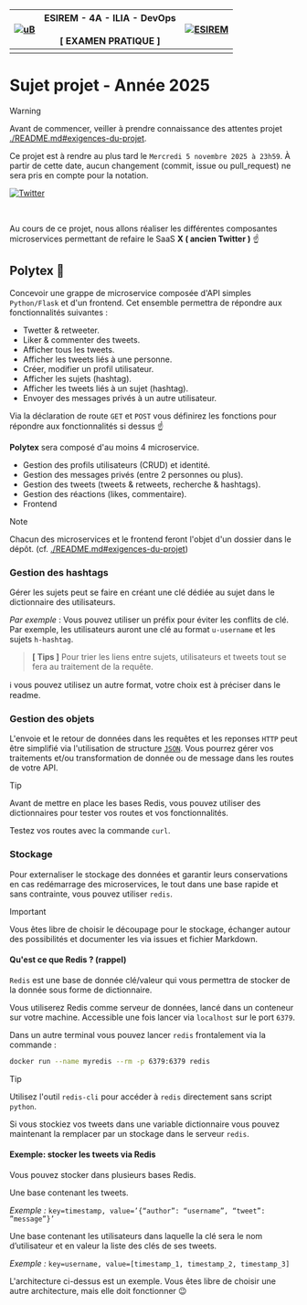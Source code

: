 [![uB](https://upload.wikimedia.org/wikipedia/fr/c/cc/Logo_EPE_Universit%C3%A9_Bourgogne_Europe.svg)](https://u-bourgogne.fr/) | ESIREM - 4A - ILIA - DevOps <br/><br/> **[ EXAMEN PRATIQUE ]** | [![ESIREM](https://polytech.ube.fr/wp-content/uploads/2023/02/Logo_Reseau_Polytech.svg_-300x191.png)](https://esirem.u-bourgogne.fr/)
:--- |:------------------------------------------------------------------:| ---:
||                  ||

# Sujet projet - Année 2025

> [!warning]
> Avant de commencer, veiller à prendre connaissance des attentes projet [./README.md#exigences-du-projet](./README.md#exigences-du-projet).

Ce projet est à rendre au plus tard le `Mercredi 5 novembre 2025 à 23h59`. À partir de cette date, aucun changement (commit, issue ou pull_request) ne sera pris en compte pour la notation.

[![Twitter](https://f.hellowork.com/blogdumoderateur/2023/07/X-Twitter-Logo-origine.jpg)](https://x.com)

<br/>

Au cours de ce projet, nous allons réaliser les différentes composantes microservices permettant de refaire le SaaS **X ( ancien Twitter )** ☝️

## Polytex 🚀

Concevoir une grappe de microservice composée d'API simples `Python/Flask` et d'un frontend. Cet ensemble permettra de répondre aux fonctionnalités suivantes :

* Twetter & retweeter.
* Liker & commenter des tweets.
* Afficher tous les tweets.
* Afficher les tweets liés à une personne.
* Créer, modifier un profil utilisateur.
* Afficher les sujets (hashtag).
* Afficher les tweets liés à un sujet (hashtag).
* Envoyer des messages privés à un autre utilisateur.

Via la déclaration de route `GET` et `POST` vous définirez les fonctions pour répondre aux fonctionnalités si dessus ☝️

**Polytex** sera composé d'au moins 4 microservice. 

- Gestion des profils utilisateurs (CRUD) et identité.
- Gestion des messages privés (entre 2 personnes ou plus).
- Gestion des tweets (tweets & retweets, recherche & hashtags).
- Gestion des réactions (likes, commentaire).
- Frontend

> [!note]
> Chacun des microservices et le frontend feront l'objet d'un dossier dans le dépôt. (cf. [./README.md#exigences-du-projet](./README.md#exigences-du-projet))

### Gestion des hashtags

Gérer les sujets peut se faire en créant une clé dédiée au sujet dans le dictionnaire des utilisateurs.

*Par exemple* : Vous pouvez utiliser un préfix pour éviter les conflits de clé. Par exemple, les utilisateurs auront une clé au format `u-username` et les sujets `h-hashtag`.

> **[ Tips ]** Pour trier les liens entre sujets, utilisateurs et tweets tout se fera au traitement de la requête.

ℹ️ vous pouvez utilisez un autre format, votre choix est à préciser dans le readme.

### Gestion des objets

L'envoie et le retour de données dans les requêtes et les reponses `HTTP` peut être simplifié via l'utilisation de structure [`JSON`](https://fr.wikipedia.org/wiki/JavaScript_Object_Notation). Vous pourrez gérer vos traitements et/ou transformation de donnée ou de message dans les routes de votre API.

> [!tip]
> Avant de mettre en place les bases Redis, vous pouvez utiliser des dictionnaires pour tester vos routes et vos fonctionnalités.

Testez vos routes avec la commande `curl`.

### Stockage

Pour externaliser le stockage des données et garantir leurs conservations en cas redémarrage des microservices, le tout dans une base rapide et sans contrainte, vous pouvez utiliser `redis`.

> [!important]
> Vous êtes libre de choisir le découpage pour le stockage, échanger autour des possibilités et documenter les via issues et fichier Markdown.

#### Qu'est ce que Redis ? (rappel) 

`Redis` est une base de donnée clé/valeur qui vous permettra de stocker de la donnée sous forme de dictionnaire.

Vous utiliserez Redis comme serveur de données, lancé dans un conteneur sur votre machine. Accessible une fois lancer via `localhost` sur le port `6379`.

Dans un autre terminal vous pouvez lancer `redis` frontalement via la commande :

```bash
docker run --name myredis --rm -p 6379:6379 redis
```

> [!tip]
> Utilisez l'outil `redis-cli` pour accéder à `redis` directement sans script `python`.

Si vous stockiez vos tweets dans une variable dictionnaire vous pouvez maintenant la remplacer par un stockage dans le serveur `redis`.

#### Exemple: stocker les tweets via Redis

Vous pouvez stocker dans plusieurs bases Redis.

Une base contenant les tweets.

*Exemple :* `key=timestamp, value=’{“author”: “username”, “tweet”: ”message”}’`

Une base contenant les utilisateurs dans laquelle la clé sera le nom d’utilisateur et en valeur la liste des clés de ses tweets.

*Exemple :* `key=username, value=[timestamp_1, timestamp_2, timestamp_3]`

L'architecture ci-dessus est un exemple. Vous êtes libre de choisir une autre architecture, mais elle doit fonctionner 😉
